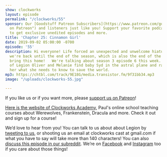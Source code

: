 ```yaml
---
show: clockworks
layout: episode
permalink: "/clockworks/55"
sponsor: Our [Goodstuff Patreon Subscribers](https://www.patreon.com/goodstuff "Goodstuff
  on Patreon") and listeners just like you! Support your favorite podcasts directly
  to get exclusive unedited episodes and more.
title: 'Chapter 25: Cinnamon Girl'
date: 2019-09-02 05:00:00 -0700
episode: '55'
description: Hi everyone! Life forced an unexpected and unwelcome hiatus on us, but
  we're back until the end of the season, which is also the end of the series! Let's
  bring this home!   We're talking about season 3 episode 6 this week. On this episode
  of Legion Oliver and Melanie find baby Syd in the astral plane and raise her, teaching
  her what she needs to know to save the world.
mp3: https://chtbl.com/track/9E18G/media.transistor.fm/9f31bb34.mp3
image: "/uploads/clockworks-55.jpg"

---
```

If you like us or if you want more, please [support us on Patreon](https://www.patreon.com/clockworkscast)!  
  
[Here is the website of Clockworks Academy](https://clockworksacademy.com/), Paul's online school teaching courses about Werewolves, Frankenstein, Dracula and more. Check it out and sign up for a course!

  
We’d love to hear from you! You can talk to us about about Legion by [tweeting to us](http://www.twitter.com/clockworkscast), or shooting us an email at clockworks cast at gmail.com if what you have to say will take more than 140 characters! You can also [discuss this episode in our subreddit](https://www.reddit.com/r/Goodstuff_fm/). We’re on [Facebook](http://facebook.com/clockworkscast) and [Instagram](https://www.instagram.com/clockworkscast) too if you care about those things!